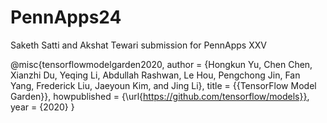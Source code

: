 # PennApps24
Saketh Satti and Akshat Tewari submission for PennApps XXV


@misc{tensorflowmodelgarden2020,
author = {Hongkun Yu, Chen Chen, Xianzhi Du, Yeqing Li, Abdullah Rashwan, Le Hou, Pengchong Jin, Fan Yang,
            Frederick Liu, Jaeyoun Kim, and Jing Li},
title = {{TensorFlow Model Garden}},
howpublished = {\url{https://github.com/tensorflow/models}},
year = {2020}
}
